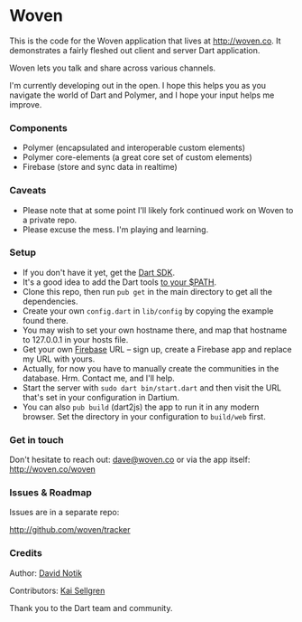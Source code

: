 Woven
==========

This is the code for the Woven application that lives at http://woven.co. It demonstrates a fairly fleshed out client and server Dart application.

Woven lets you talk and share across various channels.

I'm currently developing out in the open. I hope this helps you as you navigate the world of Dart and Polymer, and I hope your input helps me improve.

### Components

- Polymer (encapsulated and interoperable custom elements)
- Polymer core-elements (a great core set of custom elements)
- Firebase (store and sync data in realtime)

### Caveats
 
- Please note that at some point I'll likely fork continued work on Woven to a private repo.
- Please excuse the mess. I'm playing and learning.

### Setup

- If you don't have it yet, get the [Dart SDK](https://www.dartlang.org/tools/download.html).
 - It's a good idea to add the Dart tools [to your $PATH](https://www.dartlang.org/tools/pub/installing.html).
- Clone this repo, then run `pub get` in the main directory to get all the dependencies.
- Create your own `config.dart` in `lib/config` by copying the example found there.
 - You may wish to set your own hostname there, and map that hostname to 127.0.0.1 in your hosts file.
- Get your own [Firebase](https://www.firebase.com/) URL – sign up, create a Firebase app and replace my URL with yours.
 - Actually, for now you have to manually create the communities in the database. Hrm. Contact me, and I'll help.
- Start the server with `sudo dart bin/start.dart` and then visit the URL that's set in your configuration in Dartium.
 - You can also `pub build` (dart2js) the app to run it in any modern browser. Set the directory in your configuration to `build/web` first.

### Get in touch

Don't hesitate to reach out: dave@woven.co or via the app itself: http://woven.co/woven

### Issues & Roadmap

Issues are in a separate repo:

http://github.com/woven/tracker

### Credits

Author: [David Notik](http://github.com/davenotik)

Contributors: [Kai Sellgren](http://github.com/kaisellgren)

Thank you to the Dart team and community.